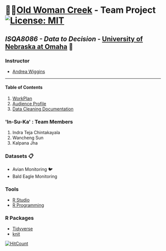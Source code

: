# :deciduous_tree::evergreen_tree:[Old Woman Creek](https://goo.gl/maps/LbCWxcjZbv12) - Team Project [![License: MIT](https://img.shields.io/badge/License-MIT-yellow.svg)](https://opensource.org/licenses/MIT)
## _ISQA8086 - Data to Decision_ - [University of Nebraska at Omaha](https://www.unomaha.edu/) :school:

### Instructor 
* [Andrea Wiggins](http://andreawiggins.com/)

________
#### Table of Contents

1. [WorkPlan](https://github.com/indraTeja/OldWomanCreek/tree/master/Deliverables/WorkPlan)
1. [Audience Profile](https://github.com/indraTeja/OldWomanCreek/blob/master/Deliverables/AudienceProfile/AudienceProfile.md)
1. [Data Cleaning Documentation]()

### 'In-Su-Ka' : Team Members
1. Indra Teja Chintakayala
2. Wancheng Sun
3. Kalpana Jha

### Datasets :clipboard:
* Avian Monitoring  :bird:
* Bald Eagle Monitoring 

### Tools 
* [R Studio](https://www.rstudio.com/products/rstudio/download/)
* [R Programming](https://www.rstudio.com/resources/cheatsheets/)

### R Packages
* [Tidyverse]()
* [knit]()

[![HitCount](http://hits.dwyl.io/indraTeja/OldWomanCreek.svg)](http://hits.dwyl.io/indraTeja/OldWomanCreek)
